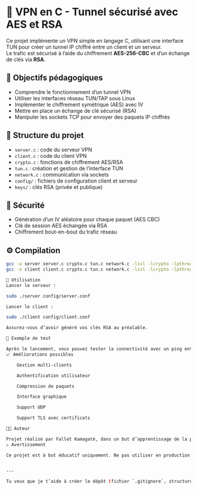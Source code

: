 # 🔐 VPN en C - Tunnel sécurisé avec AES et RSA

Ce projet implémente un VPN simple en langage C, utilisant une interface TUN pour créer un tunnel IP chiffré entre un client et un serveur.  
Le trafic est sécurisé à l’aide du chiffrement **AES-256-CBC** et d’un échange de clés via **RSA**.

## 📌 Objectifs pédagogiques

- Comprendre le fonctionnement d’un tunnel VPN
- Utiliser les interfaces réseau TUN/TAP sous Linux
- Implémenter le chiffrement symétrique (AES) avec IV
- Mettre en place un échange de clé sécurisé (RSA)
- Manipuler les sockets TCP pour envoyer des paquets IP chiffrés

## 📂 Structure du projet

- `server.c` : code du serveur VPN
- `client.c` : code du client VPN
- `crypto.c` : fonctions de chiffrement AES/RSA
- `tun.c` : création et gestion de l’interface TUN
- `network.c` : communication via sockets
- `config/` : fichiers de configuration client et serveur
- `keys/` : clés RSA (privée et publique)

## 🔐 Sécurité

- Génération d’un IV aléatoire pour chaque paquet (AES CBC)
- Clé de session AES échangée via RSA
- Chiffrement bout-en-bout du trafic réseau

## ⚙️ Compilation

```bash
gcc -o server server.c crypto.c tun.c network.c -lssl -lcrypto -lpthread
gcc -o client client.c crypto.c tun.c network.c -lssl -lcrypto -lpthread

🚀 Utilisation
Lancer le serveur :

sudo ./server config/server.conf

Lancer le client :

sudo ./client config/client.conf

Assurez-vous d’avoir généré vos clés RSA au préalable.

🧪 Exemple de test

Après le lancement, vous pouvez tester la connectivité avec un ping entre les IPs des interfaces TUN.
📈 Améliorations possibles

    Gestion multi-clients

    Authentification utilisateur

    Compression de paquets

    Interface graphique

    Support UDP

    Support TLS avec certificats

👨‍💻 Auteur

Projet réalisé par Fallet Kamagaté, dans un but d’apprentissage de la programmation système, réseau et sécurité en C.
⚠️ Avertissement

Ce projet est à but éducatif uniquement. Ne pas utiliser en production sans vérification de la sécurité complète.


---

Tu veux que je t’aide à créer le dépôt (fichier `.gitignore`, structure, clé RSA exemple) ?
